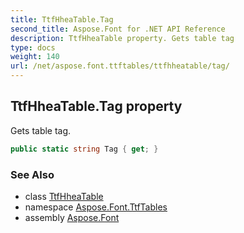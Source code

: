 ```yaml
---
title: TtfHheaTable.Tag
second_title: Aspose.Font for .NET API Reference
description: TtfHheaTable property. Gets table tag
type: docs
weight: 140
url: /net/aspose.font.ttftables/ttfhheatable/tag/
---
```

## TtfHheaTable.Tag property

Gets table tag.

```csharp
public static string Tag { get; }
```

### See Also

* class [TtfHheaTable](../)
* namespace [Aspose.Font.TtfTables](../../../aspose.font.ttftables/)
* assembly [Aspose.Font](../../../)


